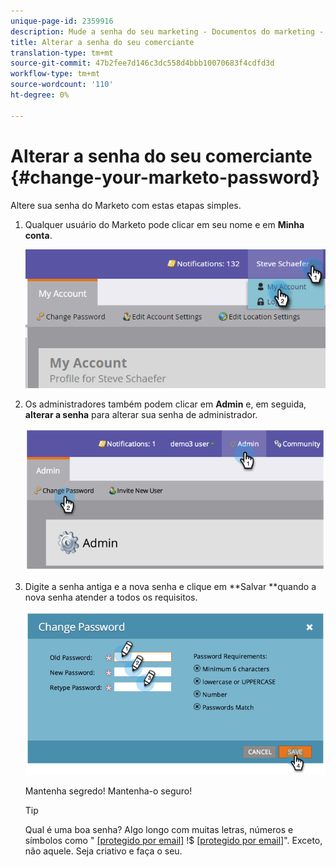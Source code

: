 ```yaml
---
unique-page-id: 2359916
description: Mude a senha do seu marketing - Documentos do marketing - Documentação do produto
title: Alterar a senha do seu comerciante
translation-type: tm+mt
source-git-commit: 47b2fee7d146c3dc558d4bbb10070683f4cdfd3d
workflow-type: tm+mt
source-wordcount: '110'
ht-degree: 0%

---
```



# Alterar a senha do seu comerciante {#change-your-marketo-password}

Altere sua senha do Marketo com estas etapas simples.

1. Qualquer usuário do Marketo pode clicar em seu nome e em **Minha conta**.

   ![](assets/image2015-11-10-10-3a40-3a8.png)

1. Os administradores também podem clicar em **Admin** e, em seguida, **alterar a senha** para alterar sua senha de administrador.

   ![](assets/image2014-9-10-9-3a43-3a47.png)

1. Digite a senha antiga e a nova senha e clique em **Salvar **quando a nova senha atender a todos os requisitos.

   ![](assets/image2014-9-10-9-3a44-3a2.png)

   Mantenha segredo! Mantenha-o seguro!

   >[!TIP]
   >
   >Qual é uma boa senha? Algo longo com muitas letras, números e símbolos como &quot; [[protegido por email]](http://docs.marketo.com/cdn-cgi/l/email-protection) !$ [[protegido por email]](http://docs.marketo.com/cdn-cgi/l/email-protection)&quot;. Exceto, não aquele. Seja criativo e faça o seu.

